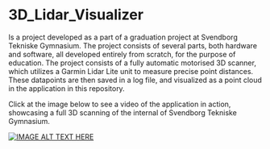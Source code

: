# 3D_Lidar_Visualizer

Is a project developed as a part of a graduation project at Svendborg Tekniske Gymnasium.
The project consists of several parts, both hardware and software, all developed entirely from scratch, for the purpose of education. The project consists of a fully automatic motorised 3D scanner, which utilizes a Garmin Lidar Lite unit to measure precise point distances. These datapoints are then saved in a log file, and visualized as a point cloud in the application in this repository.

Click at the image below to see a video of the application in action, showcasing a full 3D scanning of the internal of Svendborg Tekniske Gymnasium.

[![IMAGE ALT TEXT HERE](https://img.youtube.com/vi/49rYWJ-ClfY/0.jpg)](https://www.youtube.com/watch?v=49rYWJ-ClfY)

